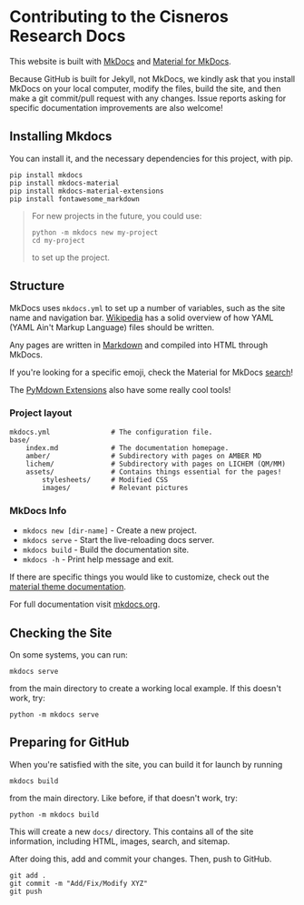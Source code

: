 # Contributing to the Cisneros Research Docs

This website is built with [MkDocs](https://www.mkdocs.org/)
and [Material for MkDocs](https://squidfunk.github.io/mkdocs-material/).

Because GitHub is built for Jekyll, not MkDocs, we kindly ask that you
install MkDocs on your local computer, modify the files, build the site,
and then make a git commit/pull request with any changes.
Issue reports asking for specific documentation improvements are also welcome!

## Installing Mkdocs
You can install it, and the necessary dependencies for this project, with pip.
```
pip install mkdocs
pip install mkdocs-material
pip install mkdocs-material-extensions
pip install fontawesome_markdown
```

> For new projects in the future, you could use:
> ```
> python -m mkdocs new my-project
> cd my-project
> ```
> to set up the project.

## Structure

MkDocs uses `mkdocs.yml` to set up a number of variables, such as the site
name and navigation bar.
[Wikipedia](https://en.wikipedia.org/wiki/YAML) has a solid overview of how
YAML (YAML Ain't Markup Language) files should be written.

Any pages are written in [Markdown](https://www.markdownguide.org/) and
compiled into HTML through MkDocs.

If you're looking for a specific emoji, check the Material for MkDocs
[search](https://squidfunk.github.io/mkdocs-material/reference/icons-emojis/)!

The [PyMdown Extensions](https://facelessuser.github.io/pymdown-extensions/)
also have some really cool tools!

### Project layout

    mkdocs.yml               # The configuration file.
    base/
        index.md             # The documentation homepage.
        amber/               # Subdirectory with pages on AMBER MD
        lichem/              # Subdirectory with pages on LICHEM (QM/MM)
        assets/              # Contains things essential for the pages!
            stylesheets/     # Modified CSS
            images/          # Relevant pictures

### MkDocs Info
* `mkdocs new [dir-name]` - Create a new project.
* `mkdocs serve` - Start the live-reloading docs server.
* `mkdocs build` - Build the documentation site.
* `mkdocs -h` - Print help message and exit.

If there are specific things you would like to customize, check out the
[material theme documentation](https://squidfunk.github.io/mkdocs-material/).

For full documentation visit [mkdocs.org](https://www.mkdocs.org).

## Checking the Site

On some systems, you can run:
```
mkdocs serve
```
from the main directory to create a working local example.
If this doesn't work, try:
```
python -m mkdocs serve
```

## Preparing for GitHub

When you're satisfied with the site, you can build it for launch by running
```
mkdocs build
```
from the main directory.
Like before, if that doesn't work, try:
```
python -m mkdocs build
```

This will create a new `docs/` directory.
This contains all of the site information, including HTML, images, search, and
sitemap.

After doing this, add and commit your changes.
Then, push to GitHub.
```
git add .
git commit -m "Add/Fix/Modify XYZ"
git push
```
